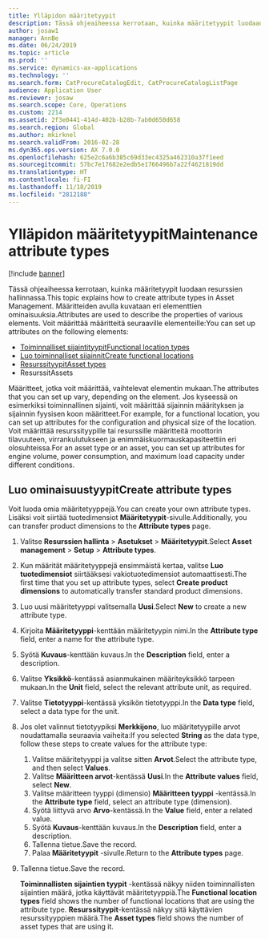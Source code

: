 ```yaml
---
title: Ylläpidon määritetyypit
description: Tässä ohjeaiheessa kerrotaan, kuinka määritetyypit luodaan resurssien hallinnassa.
author: josaw1
manager: AnnBe
ms.date: 06/24/2019
ms.topic: article
ms.prod: ''
ms.service: dynamics-ax-applications
ms.technology: ''
ms.search.form: CatProcureCatalogEdit, CatProcureCatalogListPage
audience: Application User
ms.reviewer: josaw
ms.search.scope: Core, Operations
ms.custom: 2214
ms.assetid: 2f3e0441-414d-402b-b28b-7ab0d650d658
ms.search.region: Global
ms.author: mkirknel
ms.search.validFrom: 2016-02-28
ms.dyn365.ops.version: AX 7.0.0
ms.openlocfilehash: 625e2c6a6b385c69d33ec4325a462310a37f1eed
ms.sourcegitcommit: 57bc7e17682e2edb5e1766496b7a22f4621819dd
ms.translationtype: HT
ms.contentlocale: fi-FI
ms.lasthandoff: 11/18/2019
ms.locfileid: "2812188"
---
```

# <a name="maintenance-attribute-types"></a><span data-ttu-id="5c2a9-103">Ylläpidon määritetyypit</span><span class="sxs-lookup"><span data-stu-id="5c2a9-103">Maintenance attribute types</span></span>

[!include [banner](../../includes/banner.md)]

 

<span data-ttu-id="5c2a9-104">Tässä ohjeaiheessa kerrotaan, kuinka määritetyypit luodaan resurssien hallinnassa.</span><span class="sxs-lookup"><span data-stu-id="5c2a9-104">This topic explains how to create attribute types in Asset Management.</span></span> <span data-ttu-id="5c2a9-105">Määritteiden avulla kuvataan eri elementtien ominaisuuksia.</span><span class="sxs-lookup"><span data-stu-id="5c2a9-105">Attributes are used to describe the properties of various elements.</span></span> <span data-ttu-id="5c2a9-106">Voit määrittää määritteitä seuraaville elementeille:</span><span class="sxs-lookup"><span data-stu-id="5c2a9-106">You can set up attributes on the following elements:</span></span>

- [<span data-ttu-id="5c2a9-107">Toiminnalliset sijaintityypit</span><span class="sxs-lookup"><span data-stu-id="5c2a9-107">Functional location types</span></span>](../setup-for-functional-locations/functional-location-types.md)
- [<span data-ttu-id="5c2a9-108">Luo toiminnalliset sijainnit</span><span class="sxs-lookup"><span data-stu-id="5c2a9-108">Create functional locations</span></span>](../functional-locations/create-functional-locations.md)
- [<span data-ttu-id="5c2a9-109">Resurssityypit</span><span class="sxs-lookup"><span data-stu-id="5c2a9-109">Asset types</span></span>](../setup-for-objects/object-types.md)
- <span data-ttu-id="5c2a9-110">Resurssit</span><span class="sxs-lookup"><span data-stu-id="5c2a9-110">Assets</span></span>

<span data-ttu-id="5c2a9-111">Määritteet, jotka voit määrittää, vaihtelevat elementin mukaan.</span><span class="sxs-lookup"><span data-stu-id="5c2a9-111">The attributes that you can set up vary, depending on the element.</span></span> <span data-ttu-id="5c2a9-112">Jos kyseessä on esimerkiksi toiminnallinen sijainti, voit määrittää sijainnin määrityksen ja sijainnin fyysisen koon määritteet.</span><span class="sxs-lookup"><span data-stu-id="5c2a9-112">For example, for a functional location, you can set up attributes for the configuration and physical size of the location.</span></span> <span data-ttu-id="5c2a9-113">Voit määrittää resurssityypille tai resurssille määritteitä moottorin tilavuuteen, virrankulutukseen ja enimmäiskuormauskapasiteettiin eri olosuhteissa.</span><span class="sxs-lookup"><span data-stu-id="5c2a9-113">For an asset type or an asset, you can set up attributes for engine volume, power consumption, and maximum load capacity under different conditions.</span></span>

## <a name="create-attribute-types"></a><span data-ttu-id="5c2a9-114">Luo ominaisuustyypit</span><span class="sxs-lookup"><span data-stu-id="5c2a9-114">Create attribute types</span></span>

<span data-ttu-id="5c2a9-115">Voit luoda omia määritetyyppejä.</span><span class="sxs-lookup"><span data-stu-id="5c2a9-115">You can create your own attribute types.</span></span> <span data-ttu-id="5c2a9-116">Lisäksi voit siirtää tuotedimensiot **Määritetyypit**-sivulle.</span><span class="sxs-lookup"><span data-stu-id="5c2a9-116">Additionally, you can transfer product dimensions to the **Attribute types** page.</span></span>

1. <span data-ttu-id="5c2a9-117">Valitse **Resurssien hallinta** \> **Asetukset** \> **Määritetyypit**.</span><span class="sxs-lookup"><span data-stu-id="5c2a9-117">Select **Asset management** \> **Setup** \> **Attribute types**.</span></span>
2. <span data-ttu-id="5c2a9-118">Kun määrität määritetyyppejä ensimmäistä kertaa, valitse **Luo tuotedimensiot** siirtääksesi vakiotuotedimensiot automaattisesti.</span><span class="sxs-lookup"><span data-stu-id="5c2a9-118">The first time that you set up attribute types, select **Create product dimensions** to automatically transfer standard product dimensions.</span></span>
3. <span data-ttu-id="5c2a9-119">Luo uusi määritetyyppi valitsemalla **Uusi**.</span><span class="sxs-lookup"><span data-stu-id="5c2a9-119">Select **New** to create a new attribute type.</span></span>
4. <span data-ttu-id="5c2a9-120">Kirjoita **Määritetyyppi**-kenttään määritetyypin nimi.</span><span class="sxs-lookup"><span data-stu-id="5c2a9-120">In the **Attribute type** field, enter a name for the attribute type.</span></span>
5. <span data-ttu-id="5c2a9-121">Syötä **Kuvaus**-kenttään kuvaus.</span><span class="sxs-lookup"><span data-stu-id="5c2a9-121">In the **Description** field, enter a description.</span></span>
6. <span data-ttu-id="5c2a9-122">Valitse **Yksikkö**-kentässä asianmukainen määriteyksikkö tarpeen mukaan.</span><span class="sxs-lookup"><span data-stu-id="5c2a9-122">In the **Unit** field, select the relevant attribute unit, as required.</span></span>
7. <span data-ttu-id="5c2a9-123">Valitse **Tietotyyppi**-kentässä yksikön tietotyyppi.</span><span class="sxs-lookup"><span data-stu-id="5c2a9-123">In the **Data type** field, select a data type for the unit.</span></span>
8. <span data-ttu-id="5c2a9-124">Jos olet valinnut tietotyypiksi **Merkkijono**, luo määritetyypille arvot noudattamalla seuraavia vaiheita:</span><span class="sxs-lookup"><span data-stu-id="5c2a9-124">If you selected **String** as the data type, follow these steps to create values for the attribute type:</span></span>

    1. <span data-ttu-id="5c2a9-125">Valitse määritetyyppi ja valitse sitten **Arvot**.</span><span class="sxs-lookup"><span data-stu-id="5c2a9-125">Select the attribute type, and then select **Values**.</span></span>
    2. <span data-ttu-id="5c2a9-126">Valitse **Määritteen arvot**-kentässä **Uusi**.</span><span class="sxs-lookup"><span data-stu-id="5c2a9-126">In the **Attribute values** field, select **New**.</span></span>
    3. <span data-ttu-id="5c2a9-127">Valitse määritteen tyyppi (dimensio) **Määritteen tyyppi** -kentässä.</span><span class="sxs-lookup"><span data-stu-id="5c2a9-127">In the **Attribute type** field, select an attribute type (dimension).</span></span>
    4. <span data-ttu-id="5c2a9-128">Syötä liittyvä arvo **Arvo**-kentässä.</span><span class="sxs-lookup"><span data-stu-id="5c2a9-128">In the **Value** field, enter a related value.</span></span>
    5. <span data-ttu-id="5c2a9-129">Syötä **Kuvaus**-kenttään kuvaus.</span><span class="sxs-lookup"><span data-stu-id="5c2a9-129">In the **Description** field, enter a description.</span></span>
    6. <span data-ttu-id="5c2a9-130">Tallenna tietue.</span><span class="sxs-lookup"><span data-stu-id="5c2a9-130">Save the record.</span></span>
    7. <span data-ttu-id="5c2a9-131">Palaa **Määritetyypit** -sivulle.</span><span class="sxs-lookup"><span data-stu-id="5c2a9-131">Return to the **Attribute types** page.</span></span>

9. <span data-ttu-id="5c2a9-132">Tallenna tietue.</span><span class="sxs-lookup"><span data-stu-id="5c2a9-132">Save the record.</span></span>

    <span data-ttu-id="5c2a9-133">**Toiminnallisten sijaintien tyypit** -kentässä näkyy niiden toiminnallisten sijaintien määrä, jotka käyttävät määritetyyppiä.</span><span class="sxs-lookup"><span data-stu-id="5c2a9-133">The **Functional location types** field shows the number of functional locations that are using the attribute type.</span></span> <span data-ttu-id="5c2a9-134">**Resurssityypit**-kentässä näkyy sitä käyttävien resurssityyppien määrä.</span><span class="sxs-lookup"><span data-stu-id="5c2a9-134">The **Asset types** field shows the number of asset types that are using it.</span></span>
